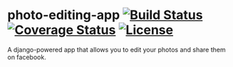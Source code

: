 # photo-editing-app [![Build Status](https://travis-ci.org/andela-ggikera/photo-editing-app.svg?branch=master)](https://travis-ci.org/andela-ggikera/photo-editing-app) [![Coverage Status](https://coveralls.io/repos/github/andela-ggikera/photo-editing-app/badge.svg?branch=feature-socialmedia)](https://coveralls.io/github/andela-ggikera/photo-editing-app?branch=feature-socialmedia) [![License](http://img.shields.io/:license-mit-blue.svg)](http://doge.mit-license.org)
A django-powered app that allows you to edit your photos and share them on facebook.

